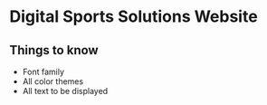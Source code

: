 # Digital Sports Solutions Website

## Things to know
- Font family
- All color themes
- All text to be displayed
